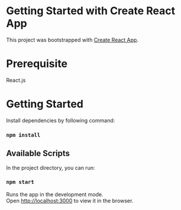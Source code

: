# Getting Started with Create React App

This project was bootstrapped with [Create React App](https://github.com/facebook/create-react-app).

# Prerequisite

React.js

# Getting Started

Install dependencies by following command:

### `npm install`

## Available Scripts

In the project directory, you can run:

### `npm start`

Runs the app in the development mode.\
Open [http://localhost:3000](http://localhost:3000) to view it in the browser.
